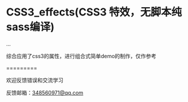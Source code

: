 CSS3_effects(CSS3 特效，无脚本纯sass编译)
============

...

综合应用了css3的属性，进行组合式简单demo的制作，仅作参考<br>

=========

欢迎反馈错误和交流学习<br>

反馈邮箱：348560971@qq.com
